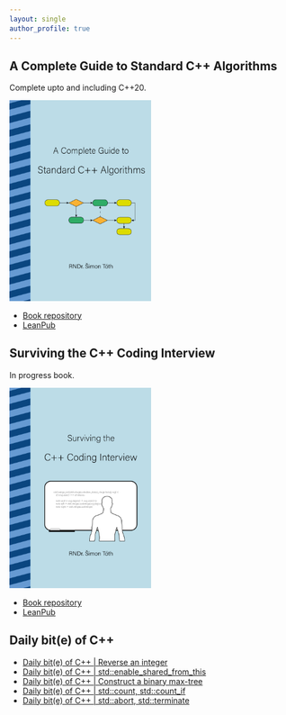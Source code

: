 ```yaml
---
layout: single
author_profile: true
---
```


## A Complete Guide to Standard C++ Algorithms

Complete upto and including C++20.

[<img src="assets/images/book_algorithms_cover.png" width="50%">](https://leanpub.com/cpp-algorithms-guide)

- [Book repository](https://github.com/HappyCerberus/book-cpp-algorithms)
- [LeanPub](https://leanpub.com/cpp-algorithms-guide)

## Surviving the C++ Coding Interview

In progress book.

[<img src="assets/images/book_coding_interview_cover.png" width="50%">](https://leanpub.com/cpp-coding-interview)

- [Book repository](https://leanpub.com/cpp-coding-interview)
- [LeanPub](https://leanpub.com/cpp-coding-interview)

## Daily bit(e) of C++

<ul>
<!-- SUBSTACK:START --><li><a href="https://simontoth.substack.com/p/daily-bite-of-c-reverse-an-integer">Daily bit&lpar;e&rpar; of C++ | Reverse an integer</a></li><li><a href="https://simontoth.substack.com/p/daily-bite-of-c-stdenable_shared_from_this">Daily bit&lpar;e&rpar; of C++ | std::enable_shared_from_this</a></li><li><a href="https://simontoth.substack.com/p/daily-bite-of-c-construct-a-binary">Daily bit&lpar;e&rpar; of C++ | Construct a binary max-tree</a></li><li><a href="https://simontoth.substack.com/p/daily-bite-of-c-stdcount-stdcount_if">Daily bit&lpar;e&rpar; of C++ | std::count, std::count_if</a></li><li><a href="https://simontoth.substack.com/p/daily-bite-of-c-stdabort-stdterminate">Daily bit&lpar;e&rpar; of C++ | std::abort, std::terminate</a></li><!-- SUBSTACK:END -->
</ul>